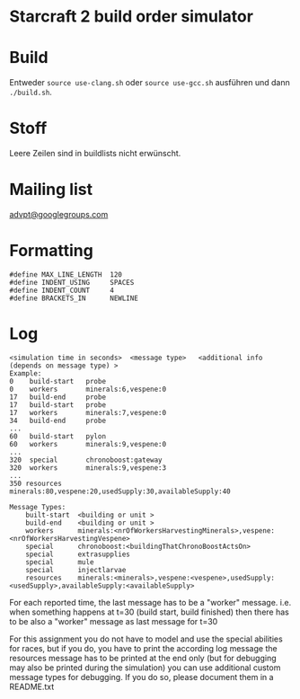 # Starcraft 2 build order simulator

# Build
Entweder `source use-clang.sh` oder `source use-gcc.sh` ausführen und dann `./build.sh`.

# Stoff
Leere Zeilen sind in buildlists nicht erwünscht.

# Mailing list
advpt@googlegroups.com

# Formatting
    #define MAX_LINE_LENGTH  120
    #define INDENT_USING     SPACES
    #define INDENT_COUNT     4
    #define BRACKETS_IN      NEWLINE

# Log
    <simulation time in seconds>  <message type>   <additional info (depends on message type) >
    Example:
    0    build-start   probe
    0    workers       minerals:6,vespene:0
    17   build-end     probe
    17   build-start   probe
    17   workers       minerals:7,vespene:0
    34   build-end     probe
    ...
    60   build-start   pylon
    60   workers       minerals:9,vespene:0
    ...
    320  special       chronoboost:gateway
    320  workers       minerals:9,vespene:3
    ...
    350 resources      minerals:80,vespene:20,usedSupply:30,availableSupply:40

	Message Types:
	    built-start  <building or unit >
	    build-end    <building or unit >
	    workers      minerals:<nrOfWorkersHarvestingMinerals>,vespene:<nrOfWorkersHarvestingVespene>
	    special      chronoboost:<buildingThatChronoBoostActsOn>
	    special      extrasupplies
	    special      mule
	    special      injectlarvae
	    resources    minerals:<minerals>,vespene:<vespene>,usedSupply:<usedSupply>,availableSupply:<availableSupply>

For each reported time, the last message has to be a "worker" message. i.e. when something happens at t=30 (build start, build finished) then there has to be also a "worker" message as last message for t=30

For this assignment you do not have to model and use the special abilities for races, but if you do, you have to print the according log message the resources message has to be printed at the end only (but for debugging may also be printed during the simulation) you can use additional custom message types for debugging. If you do so, please document them in a README.txt
